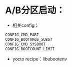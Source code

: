 # A/B分区启动：

- 相关config：

```bash
CONFIG_CMD_PART
CONFIG_BOOTARGS_SUBST
CONFIG_CMD_SYSBOOT
CONFIG_BOOTCOUNT_LIMIT
```

- yocto recipe：libubootenv